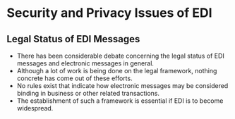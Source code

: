 # Security and Privacy Issues of EDI

## Legal Status of EDI Messages
- There has been considerable debate concerning the legal status of EDI messages and electronic messages in general.
- Although a lot of work is being done on the legal framework, nothing concrete has come out of these efforts.
- No rules exist that indicate how electronic messages may be considered binding in business or other related transactions.
- The establishment of such a framework is essential if EDI is to become widespread.
